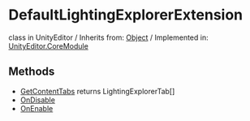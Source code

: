 # DefaultLightingExplorerExtension
class in UnityEditor
 / Inherits from: <a href="https://docs.unity3d.com/6000.2/Documentation/ScriptReference/Object.html">Object</a> / Implemented in: <a href="https://docs.unity3d.com/6000.2/Documentation/ScriptReference/UnityEditor.CoreModule.html">UnityEditor.CoreModule</a>

## Methods
- <a href="https://docs.unity3d.com/6000.2/Documentation/ScriptReference/DefaultLightingExplorerExtension.GetContentTabs.html">GetContentTabs</a> returns LightingExplorerTab[]
- <a href="https://docs.unity3d.com/6000.2/Documentation/ScriptReference/DefaultLightingExplorerExtension.OnDisable.html">OnDisable</a>
- <a href="https://docs.unity3d.com/6000.2/Documentation/ScriptReference/DefaultLightingExplorerExtension.OnEnable.html">OnEnable</a>
